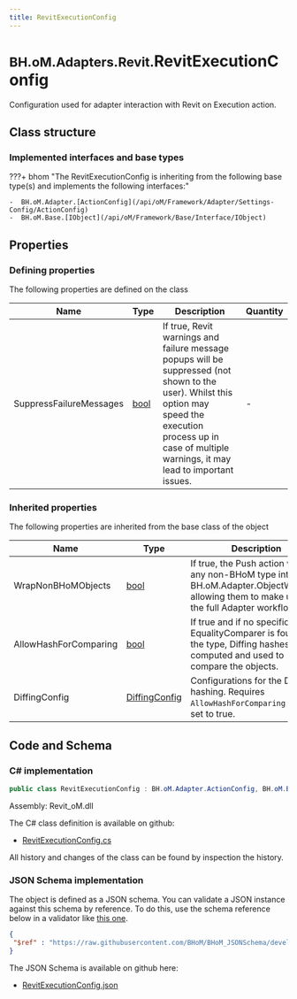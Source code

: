 ```yaml
---
title: RevitExecutionConfig
---
```


# <small>BH.oM.Adapters.Revit.</small>**RevitExecutionConfig**

Configuration used for adapter interaction with Revit on Execution action.

## Class structure

### Implemented interfaces and base types

???+ bhom "The RevitExecutionConfig is inheriting from the following base type(s) and implements the following interfaces:"

    -  BH.oM.Adapter.[ActionConfig](/api/oM/Framework/Adapter/Settings-Config/ActionConfig)
    -  BH.oM.Base.[IObject](/api/oM/Framework/Base/Interface/IObject)


## Properties



### Defining properties

The following properties are defined on the class

| Name             | Type             | Description      | Quantity         |
|------------------|------------------|------------------|------------------|
| SuppressFailureMessages | [bool](https://learn.microsoft.com/en-us/dotnet/api/System.Boolean?view=netstandard-2.0) | If true, Revit warnings and failure message popups will be suppressed (not shown to the user). Whilst this option may speed the execution process up in case of multiple warnings, it may lead to important issues. | - |


### Inherited properties
The following properties are inherited from the base class of the object

| Name             | Type             | Description      | Quantity         |
|------------------|------------------|------------------|------------------|
| WrapNonBHoMObjects | [bool](https://learn.microsoft.com/en-us/dotnet/api/System.Boolean?view=netstandard-2.0) | If true, the Push action wraps any non-BHoM type into a BH.oM.Adapter.ObjectWrapper, allowing them to make use of the full Adapter workflow. | - |
| AllowHashForComparing | [bool](https://learn.microsoft.com/en-us/dotnet/api/System.Boolean?view=netstandard-2.0) | If true and if no specific EqualityComparer is found for the type, Diffing hashes are computed and used to compare the objects. | - |
| DiffingConfig | [DiffingConfig](/api/oM/Framework/Diffing/DiffingConfig) | Configurations for the Diffing hashing. Requires `AllowHashForComparing` to be set to true. | - |


## Code and Schema

### C# implementation

``` C# title="C#"
public class RevitExecutionConfig : BH.oM.Adapter.ActionConfig, BH.oM.Base.IObject
```

Assembly: Revit_oM.dll

The C# class definition is available on github:

- [RevitExecutionConfig.cs](https://github.com/BHoM/Revit_Toolkit/blob/develop/Revit_oM/Config\RevitExecutionConfig.cs)

All history and changes of the class can be found by inspection the history.
### JSON Schema implementation

The object is defined as a JSON schema. You can validate a JSON instance against this schema by reference. To do this, use the schema reference below in a validator like [this one](https://www.jsonschemavalidator.net/).

``` json title="JSON Schema"
{
 "$ref" : "https://raw.githubusercontent.com/BHoM/BHoM_JSONSchema/develop/Revit_oM/RevitExecutionConfig.json"
}
```

The JSON Schema is available on github here:

- [RevitExecutionConfig.json](https://github.com/BHoM/BHoM_JSONSchema/blob/develop/Revit_oM/RevitExecutionConfig.json)
